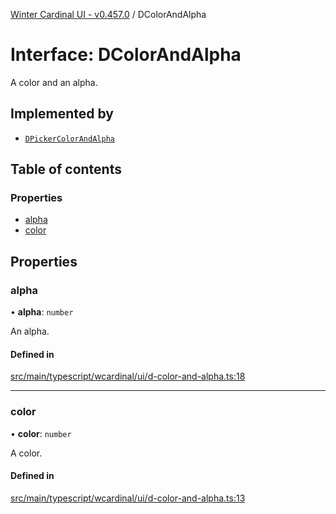 [Winter Cardinal UI - v0.457.0](../index.md) / DColorAndAlpha

# Interface: DColorAndAlpha

A color and an alpha.

## Implemented by

- [`DPickerColorAndAlpha`](../classes/DPickerColorAndAlpha.md)

## Table of contents

### Properties

- [alpha](DColorAndAlpha.md#alpha)
- [color](DColorAndAlpha.md#color)

## Properties

### alpha

• **alpha**: `number`

An alpha.

#### Defined in

[src/main/typescript/wcardinal/ui/d-color-and-alpha.ts:18](https://github.com/winter-cardinal/winter-cardinal-ui/blob/v0.457.0/src/main/typescript/wcardinal/ui/d-color-and-alpha.ts#L18)

___

### color

• **color**: `number`

A color.

#### Defined in

[src/main/typescript/wcardinal/ui/d-color-and-alpha.ts:13](https://github.com/winter-cardinal/winter-cardinal-ui/blob/v0.457.0/src/main/typescript/wcardinal/ui/d-color-and-alpha.ts#L13)
